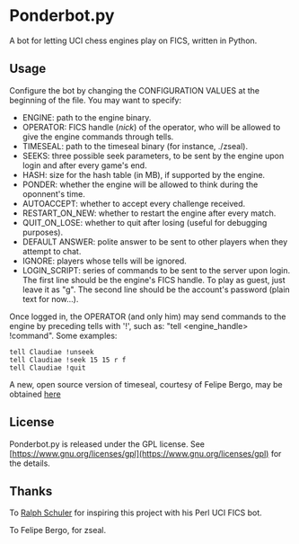 Ponderbot.py
============

A bot for letting UCI chess engines play on FICS, written in Python.


Usage
-----

Configure the bot by changing the CONFIGURATION VALUES at the beginning of the file. You may want to specify:

 - ENGINE: path to the engine binary.
 - OPERATOR: FICS handle (*nick*) of the operator, who will be allowed to give the engine commands through tells.
 - TIMESEAL: path to the timeseal binary (for instance, ./zseal).
 - SEEKS: three possible seek parameters, to be sent by the engine upon login and after every game's end.
 - HASH: size for the hash table (in MB), if supported by the engine.
 - PONDER: whether the engine will be allowed to think during the oponnent's time.
 - AUTOACCEPT: whether to accept every challenge received.
 - RESTART_ON_NEW: whether to restart the engine after every match.
 - QUIT_ON_LOSE: whether to quit after losing (useful for debugging purposes).
 - DEFAULT ANSWER: polite answer to be sent to other players when they attempt to chat.
 - IGNORE: players whose tells will be ignored.
 - LOGIN_SCRIPT: series of commands to be sent to the server upon login. The first line should be the engine's FICS handle. To play as guest, just leave it as "g". The second line should be the account's password (plain text for now...).
 
Once logged in, the OPERATOR (and only him) may send commands to the engine by preceding tells with '!', such as: "tell <engine_handle> !command". Some examples:

	tell Claudiae !unseek
	tell Claudiae !seek 15 15 r f
	tell Claudiae !quit

A new, open source version of timeseal, courtesy of Felipe Bergo, may be obtained [here](https://github.com/fbergo/zseal)


License
-------

Ponderbot.py is released under the GPL license. See [https://www.gnu.org/licenses/gpl](https://www.gnu.org/licenses/gpl) for the details.


Thanks
------

To [Ralph Schuler](http://ralphschuler.ch) for inspiring this project with his Perl UCI FICS bot.

To Felipe Bergo, for zseal.
